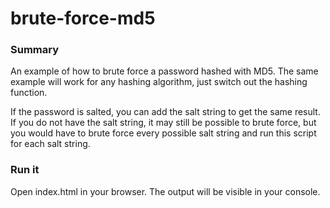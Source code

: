# brute-force-md5

### Summary

An example of how to brute force a password hashed with MD5. The same example will work for any hashing algorithm, just switch out the hashing function.

If the password is salted, you can add the salt string to get the same result. If you do not have the salt string, it may still be possible to brute force, but you would have to brute force every possible salt string and run this script for each salt string.

### Run it

Open index.html in your browser. The output will be visible in your console.

